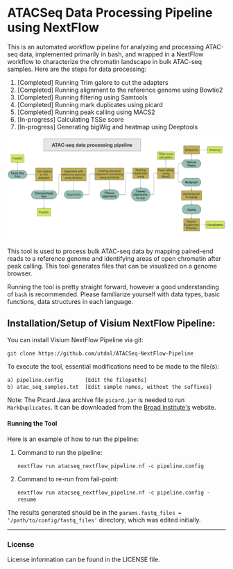 # ATACSeq Data Processing Pipeline using NextFlow
This is an automated workflow pipeline for analyzing and processing ATAC-seq data, implemented primarily in bash, and wrapped in a NextFlow workflow to characterize the chromatin landscape in bulk ATAC-seq samples. Here are the steps for data processing:
1. [Completed] Running Trim galore to cut the adapters
2. [Completed] Running alignment to the reference genome using Bowtie2
3. [Completed] Running filtering using Samtools
4. [Completed] Running mark duplicates using picard
5. [Completed] Running peak calling using MACS2
6. [In-progress] Calculating TSSe score
7. [In-progress] Generating bigWig and heatmap using Deeptools

![ATACSeq NextFlow Pipeline](misc/ATACSeqpipeline.png)

This tool is used to process bulk ATAC-seq data by mapping paired-end reads to a reference genome and identifying areas of open chromatin after peak calling. This tool generates files that can be visualized on a genome browser. 

Running the tool is pretty straight forward, however a good understanding of `bash` is recommended. Please familiarize yourself with data types, basic functions, data structures in each language.

## Installation/Setup of Visium NextFlow Pipeline:
You can install Visium NextFlow Pipeline via git:
```
git clone https://github.com/utdal/ATACSeq-NextFlow-Pipeline
```

To execute the tool, essential modifications need to be made to the file(s):
```
a) pipeline.config       [Edit the filepaths]
b) atac_seq_samples.txt  [Edit sample names, without the suffixes]
```

Note: The Picard Java archive file `picard.jar` is needed to run `MarkDuplicates`. It can be downloaded from the [Broad Institute's](https://github.com/broadinstitute/picard/releases/tag/3.2.0) website.



#### Running the Tool
Here is an example of how to run the pipeline:
1. Command to run the pipeline:
   ```
   nextflow run atacseq_nextflow_pipeline.nf -c pipeline.config
   ```
2. Command to re-run from fail-point:
   ```
   nextflow run atacseq_nextflow_pipeline.nf -c pipeline.config -resume
   ```

The results generated should be in the `params.fastq_files = '/path/to/config/fastq_files'` directory, which was edited initially.


----
### License
License information can be found in the LICENSE file.
